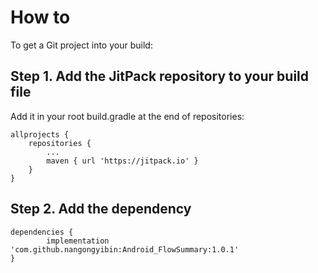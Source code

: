 # How to #

To get a Git project into your build:

## Step 1. Add the JitPack repository to your build file ##

Add it in your root build.gradle at the end of repositories:

	allprojects {
		repositories {
			...
			maven { url 'https://jitpack.io' }
		}
	}

## Step 2. Add the dependency ##

 
	dependencies {
	        implementation 'com.github.nangongyibin:Android_FlowSummary:1.0.1'
	}